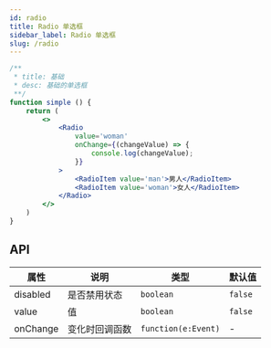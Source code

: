```yaml
---
id: radio
title: Radio 单选框
sidebar_label: Radio 单选框
slug: /radio
---
```



```jsx live
/**
 * title: 基础
 * desc: 基础的单选框
 **/
function simple () {
    return (
        <>
            <Radio
                value='woman'
                onChange={(changeValue) => {
                    console.log(changeValue);
                }}
            >
                <RadioItem value='man'>男人</RadioItem>
                <RadioItem value='woman'>女人</RadioItem>
            </Radio>
        </>
    )
}

```

## API 

| 属性       | 说明                     | 类型                   | 默认值
|-----      |------                   |------                 |------------
|disabled   |是否禁用状态               |`boolean`              |`false`
|value      |值            |`boolean`              |`false`
|onChange   |变化时回调函数              |`function(e:Event)`    | -
